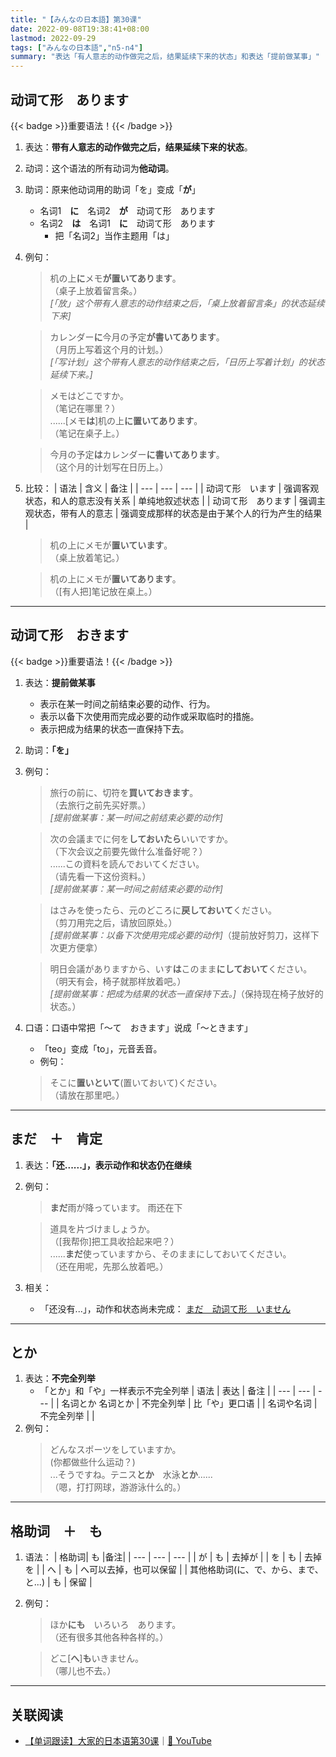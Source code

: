 ```yaml
---
title: "【みんなの日本語】第30课"
date: 2022-09-08T19:38:41+08:00
lastmod: 2022-09-29
tags: ["みんなの日本語","n5-n4"]
summary: "表达「有人意志的动作做完之后，结果延续下来的状态」和表达「提前做某事」"
---
```


## 动词て形　あります
{{< badge >}}重要语法！{{< /badge >}}
1. 表达：**带有人意志的动作做完之后，结果延续下来的状态**。
2. 动词：这个语法的所有动词为**他动词**。
3. 助词：原来他动词用的助词「を」变成「**が**」
    - 名词1　**に**　名词2　**が**　动词て形　あります
    - 名词2　**は**　名词1　**に**　动词て形　あります 
        - 把「名词2」当作主题用「は」
4. 例句：   
    > 机の上**に**メモ**が置いてあります**。  
     （桌子上放着留言条。）  
      *[「放」这个带有人意志的动作结束之后，「桌上放着留言条」的状态延续下来]*

    > カレンダー**に**今月の予定**が書いてあります**。  
     （月历上写着这个月的计划。）  
      *[「写计划」这个带有人意志的动作结束之后，「日历上写着计划」的状态延续下来。]*
    
    > メモはどこですか。  
     （笔记在哪里？）  
      ......[メモ**は**]机の上**に置いてあります**。  
     （笔记在桌子上。）

    > 今月の予定**は**カレンダー**に書いてあります**。  
     （这个月的计划写在日历上。）

4. 比较：
    | 语法 | 含义 | 备注 |
    | --- | --- | --- |
    | 动词て形　います | 强调客观状态，和人的意志没有关系 | 单纯地叙述状态 |
    | 动词て形　あります | 强调主观状态，带有人的意志 | 强调变成那样的状态是由于某个人的行为产生的结果 |

    > 机の上にメモが**置いています**。  
     （桌上放着笔记。）

    > 机の上にメモが**置いてあります**。  
     （[有人把]笔记放在桌上。）

---
## 动词て形　おきます
{{< badge >}}重要语法！{{< /badge >}}
1. 表达：**提前做某事**
	- 表示在某一时间之前结束必要的动作、行为。
	- 表示以备下次使用而完成必要的动作或采取临时的措施。
	- 表示把成为结果的状态一直保持下去。
2. 助词：**「を」**
2. 例句：
    > 旅行の前に、切符を**買いておきます**。  
    （去旅行之前先买好票。）  
    *[提前做某事：某一时间之前结束必要的动作]*

    > 次の会議までに何を**しておいたら**いいですか。  
    （下次会议之前要先做什么准备好呢？）  
    ......この資料を読んでおいてください。  
    （请先看一下这份资料。）  
    *[提前做某事：某一时间之前结束必要的动作]*

    > はさみを使ったら、元のどころに**戻しておいて**ください。   
    （剪刀用完之后，请放回原处。）  
    *[提前做某事：以备下次使用完成必要的动作]*（提前放好剪刀，这样下次更方便拿）

    > 明日会議がありますから、いす**は**このまま**にしておいて**ください。  
    （明天有会，椅子就那样放着吧。）  
    *[提前做某事：把成为结果的状态一直保持下去。]*（保持现在椅子放好的状态。）

3. 口语：口语中常把「〜て　おきます」说成「〜ときます」
	- 「teo」变成「to」，元音丢音。
	- 例句：
    > そこに**置いといて**(置いておいて)ください。  
    （请放在那里吧。）
  
---
## まだ　＋　肯定
1. 表达：**「还......」，表示动作和状态仍在继续**
2. 例句：
    > **まだ**雨が降っています。 雨还在下

    > 道具を片づけましょうか。  
    （[我帮你]把工具收拾起来吧？）  
    ......**まだ**使っていますから、そのままにしておいてください。  
    （还在用呢，先那么放着吧。）

  3. 相关：
	  - 「还没有...」，动作和状态尚未完成： [まだ　动词て形　いません](/jp/31#まだ动词て形いません)

---

## とか
1. 表达：**不完全列举**
	- 「とか」和「や」一样表示不完全列举
		| 语法 | 表达 | 备注 |
		| --- | --- | --- |
		| 名词とか 名词とか | 不完全列举 | 比「や」更口语 |
		| 名词や名词 | 不完全列举 |  |
2. 例句：
    > どんなスポーツをしていますか。  
    (你都做些什么运动？)   
    ...そうですね。テニス**とか**　水泳**とか**......  
    （嗯，打打网球，游游泳什么的。）

---

## 格助词　＋　も
1. 语法：
| 格助词| も |备注|
| --- | --- | --- |
| が | も | 去掉が |
| を | も | 去掉を |
| へ | も | へ可以去掉，也可以保留 |
| 其他格助词(に、で、から、まで、と...) | も | 保留 |

2. 例句：
    > ほか**にも**　いろいろ　あります。  
     （还有很多其他各种各样的。）

    > どこ[**へ**]**も**いきません。  
     （哪儿也不去。）

---
## 关联阅读
- [【单词跟读】大家的日本语第30课](https://www.bilibili.com/video/BV1G34y1e7RA?p=30)｜[🔗 YouTube](https://youtu.be/hsA9DwqW7RI)
